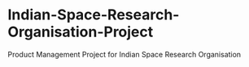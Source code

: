 # Indian-Space-Research-Organisation-Project
Product Management Project for Indian Space Research Organisation

